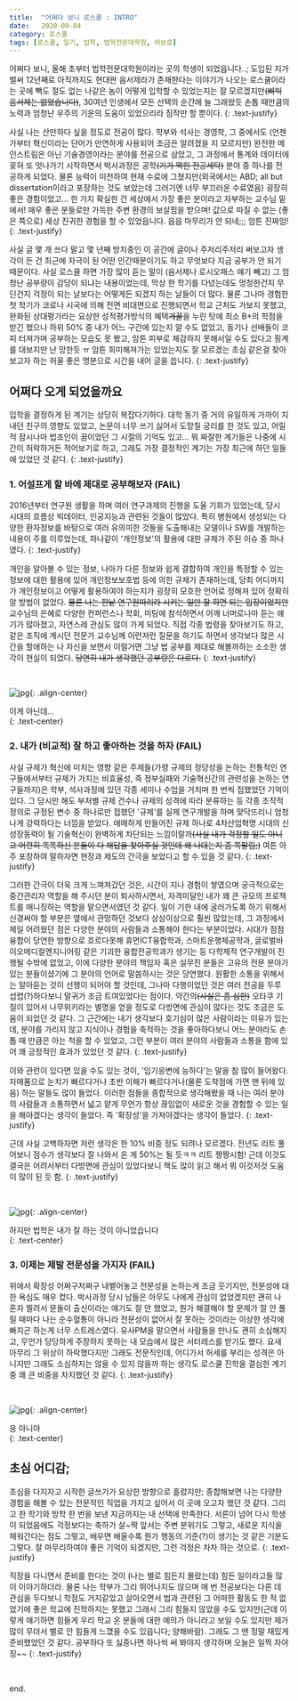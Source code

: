 ```yaml
---
title:  "어쩌다 보니 로스쿨 : INTRO"
date:   2020-09-04
category: 로스쿨
tags: [로스쿨, 일기, 입학, 법학전문대학원, 어보로]
---
```


어쩌다 보니, 올해 초부터 법학전문대학원이라는 곳의 학생이 되었읍니다..; 도입된 지가 벌써 12년째로 아직까지도 현대판 음서제라가 존재한다는 이야기가 나오는 로스쿨이라는 곳에 빽도 절도 없는 나같은 놈이 어떻게 입학할 수 있었는지는 잘 모르겠지만~~(삐빅 음서제는 없었습니다)~~, 30여년 인생에서 모든 선택의 순간에 늘 그래왔듯 손톱 때만큼의 노력과 엄청난 우주의 기운의 도움이 있었으리라 짐작만 할 뿐이다.
{: .text-justify}

사실 나는 산만하다 싶을 정도로 전공이 많다. 학부와 석사는 경영학, 그 중에서도 (언젠가부터 혁신이라는 단어가 만연하게 사용되어 조금은 알려졌을 지 모르지만) 완전한 메인스트림은 아닌 기술경영이라는 분야를 전공으로 삼았고, 그 과정에서 통계와 데이터에 꽂혀 또 엇나가기 시작하면서 박사과정은 공학~~(기가 맥힌 전공세탁)~~ 분야 중 하나를 전공하게 되었다. 물론 능력이 미천하여 현재 수료에 그쳤지만(외국에서는 ABD; all but dissertation이라고 포장하는 것도 보았는데 그러기엔 너무 부끄러운 수료였음) 굉장히 좋은 경험이었고... 한 가지 확실한 건 세상에서 가장 좋은 분이라고 자부하는 교수님 밑에서! 매우 좋은 분들로만 가득한 주변 환경의 보살핌을 받으며! 값으로 따질 수 없는 (좋은 쪽으로) 세상 진귀한 경험을 할 수 있었읍니다. 읍읍 마무리가 안 되네;;; 암튼 진짜임!
{: .text-justify}

사실 글 몇 개 쓰다 말고 몇 년째 방치중인 이 공간에 글이나 주저리주저리 써보고자 생각이 든 건 최근에 자극이 된 어떤 인간때문이기도 하고 무엇보다 지금 공부가 안 되기 때문이다. 사실 로스쿨 하면 가장 많이 듣는 말이 (음서제나 로시오패스 얘기 빼고) 그 엄청난 공부량이 감당이 되냐는 내용이었는데, 막상 한 학기를 다녔는데도 멍청한건지 무딘건지 걱정이 되는 날보다는 어떻게든 되겠지 하는 날들이 더 많다. 물론 그나마 경험한 첫 학기가 코로나 시국에 의해 전면 비대면으로 진행되면서 학교 근처도 가보지 못했고, 완화된 상대평가라는 요상한 성적평가방식의 혜택~~개꿀~~을 누린 탓에 최소 B+의 학점을 받긴 했으나 하위 50% 중 내가 어느 구간에 있는지 알 수도 없었고, 동기나 선배들이 코피 터져가며 공부하는 모습도 못 봤고, 암튼 피부로 체감하지 못해서일 수도 있다고 핑계를 대보지만 난 망한듯 ㅠ 암튼 희미해져가는 있었는지도 잘 모르겠는 초심 같은걸 찾아보고자 하는 허울 좋은 명분으로 시간을 내어 글을 씁니다.
{: .text-justify}



## 어쩌다 오게 되었을까요

입학을 결정하게 된 계기는 상당히 복잡다기하다. 대학 동기 중 거의 유일하게 가까이 지내던 친구의 영향도 있었고, 논문이 너무 쓰기 싫어서 도망칠 궁리를 한 것도 있고, 어릴 적 잠시나마 법조인이 꿈이었던 그 시절의 기억도 있고... 뭐 짜잘한 계기들은 나중에 시간이 허락하거든 적어보기로 하고, 그래도 가장 결정적인 계기는 가장 최근에 하던 일들에 있었던 것 같다.
{: .text-justify}



### 1. 어설프게 할 바에 제대로 공부해보자 (FAIL)

2016년부터 연구원 생활을 하며 여러 연구과제의 진행을 도울 기회가 있었는데, 당시 시대의 흐름상 빅데이터, 인공지능과 관련된 것들이 많았다. 특히 병원에서 생성되는 다양한 환자정보를 바탕으로 여러 유의미한 것들을 도출해내는 모델이나 SW를 개발하는 내용이 주를 이루었는데, 하나같이 '개인정보'의 활용에 대한 규제가 주된 이슈 중 하나였다. 
{: .text-justify}

개인을 알아볼 수 있는 정보, 나아가 다른 정보와 쉽게 결합하여 개인을 특정할 수 있는 정보에 대한 활용에 있어 개인정보보호법 등에 의한 규제가 존재하는데, 당최 어디까지가 개인정보이고 어떻게 활용하여야 하는지가 굉장히 모호한 언어로 정해져 있어 정확히 알 방법이 없었다. ~~물론 나는 한낱 연구원따리라 시키는 일만 잘 하면 되는 입장이었지만~~ 교수님의 은혜로 다양한 컨퍼런스나 학회, 미팅에 참석하면서 어깨 너머로나마 듣는 얘기가 많아졌고, 자연스레 관심도 많이 가게 되었다. 직접 각종 법령을 찾아보기도 하고, 같은 조직에 계시던 전문가 교수님께 이런저런 질문을 하기도 하면서 생각보다 많은 시간을 할애하는 나 자신을 보면서 이럴거면 그냥 법 공부를 제대로 해볼까하는 소소한 생각이 현실이 되었다. ~~당연히 내가 생각했던 공부랑은 다르다.~~
{: .text-justify}



<br>

![jpg](/images/lawschool/2020-09-04-01.jpg){: .align-center}

<figcaption>이게 아닌데...</figcaption>
{: .text-center}

<br>

### 2. 내가 (비교적) 잘 하고 좋아하는 것을 하자 (FAIL)

사실 규제가 혁신에 미치는 영향 같은 주제들(가령 규제의 정당성을 논하는 전통적인 연구들에서부터 규제가 가지는 비효율성, 즉 정부실패와 기술혁신간의 관련성을 논하는 연구들까지)은 학부, 석사과정에 있던 각종 세미나 수업을 거치며 한 번씩 접했었던 기억이 있다. 그 당시만 해도 부처별 규제 건수나 규제의 성격에 따라 분류하는 등 각종 조작적 정의로 규정된 변수 중 하나로만 접했던 '규제'를 실제 연구개발을 하며 맞닥뜨리니 엄청나게 강력하다는 너낌을 받았다. 애매하게 만들어진 규제 하나로 4차산업혁명 시대의 신성장동력이 될 기술혁신이 완벽하게 차단되는 느낌이랄까~~(사실 내가 걱정할 일도 아니고 어련히 똑똑하신 분들이 다 해답을 찾아주실 것인데 왜 나대는지 좀 쪽팔림;)~~ 여튼 아주 포장하여 말하자면 현장과 제도의 간극을 보았다고 할 수 있을 것 같다.
{: .text-justify}

그러한 간극이 더욱 크게 느껴져갔던 것은, 시간이 지나 경험이 쌓였으며 궁극적으로는 중간관리자 역할을 해 주시던 분이 퇴사하시면서, 자격미달인 내가 꽤 큰 규모의 프로젝트를 매니징하는 역할을 맡으면서였던 것 같다. 일이 기한 내에 굴러가도록 하기 위해서 신경써야 할 부분은 옆에서 관망하던 것보다 상상이상으로 훨씬 많았는데, 그 과정에서 제일 어려웠던 점은 다양한 분야의 사람들과 소통해야 한다는 부분이었다. 시대가 점점 융합이 당연한 방향으로 흐르다못해 휴먼ICT융합학과, 스마트운행체공학과, 글로벌바이오메디컬엔지니어링 같은 기괴한 융합전공학과가 생기는 등 다학제적 연구개발이 진행될 수밖에 없었고, 이에 다양한 분야의 책임자 혹은 실무진 분들은 고유의 전문 분야가 있는 분들이셨기에 그 분야의 언어로 말씀하시는 것은 당연했다. 원활한 소통을 위해서는 알아듣는 것이 선행이 되어야 할 것인데, 그나마 다행이었던 것은 여러 전공을 두루 섭렵(?)하다보니 말귀가 조금 트여있었다는 점이다. 약간의~~(사실은 좀 심한)~~ 오타쿠 기질이 있어서 나무위키라는 별명을 얻을 정도로 다방면에 관심이 많다는 것도 조금은 도움이 되었던 것 같다. 그 근간에는 내가 생각보다 호기심이 많은 사람이라는 이유가 있는데, 분야를 가리지 않고 지식이나 경험을 축적하는 것을 좋아하다보니 어느 분야라도 손톱 때 만큼은 아는 척을 할 수 있었고, 그런 부분이 여러 분야의 사람들과 소통을 함에 있어 꽤 긍정적인 효과가 있었던 것 같다.
{: .text-justify}

이와 관련이 있다면 있을 수도 있는 것이, '임기응변에 능하다'는 말을 참 많이 들어왔다. 자매품으로 눈치가 빠르다거나 초반 이해가 빠르다거나(물론 도착점에 가면 맨 뒤에 있음) 하는 말들도 많이 들었다. 이러한 점들을 종합적으로 생각해봤을 때 나는 여러 분야의 사람들과 소통하면서 넓고 얕게 무언가 항상 끊임없이 새로운 것을 경험할 수 있는 일을 해야겠다는 생각이 들었다. 즉 '확장성'을 가져야겠다는 생각이 들었다. 
{: .text-justify}

근데 사실 고백하자면 저런 생각은 한 10% 비중 정도 되려나 모르겠다. 전년도 리트 풀어보니 점수가 생각보다 잘 나와서 온 게 50%는 될 듯ㅋㅋ 리트 짱짱시험! 근데 이것도 결국은 어려서부터 다방면에 관심이 있었다보니 책도 많이 읽고 해서 뭐 이것저것 도움이 많이 된 듯 함. 
{: .text-justify}

<br>

![jpg](/images/lawschool/2020-09-04-02.png){: .align-center}

<figcaption>하지만 법학은 내가 잘 하는 것이 아니었습니다</figcaption>
{: .text-center}

<br>





### 3. 이제는 제발 전문성을 가지자 (FAIL)

위에서 확장성 어쩌구저쩌구 내뱉어놓고 전문성을 논하는게 조금 웃기지만, 전문성에 대한 욕심도 매우 컸다. 박사과정 당시 남들은 아무도 나에게 관심이 없었겠지만 괜히 나 혼자 찔려서 문돌이 출신이라는 얘기도 잘 안 했었고, 뭔가 해결해야 할 문제가 잘 안 풀릴 때마다 나는 순수혈통이 아니라 전문성이 없어서 잘 못하는 것이라는 이상한 생각에 빠지곤 하는게 너무 스트레스였다. 유사PM을 맡으면서 사람들을 만나도 괜히 소심해지고, 무언가 당당하게 주장하지 못하는 내 모습에서  많은 서터레스를 받기도 했다. 요새 아무리 그 위상이 하락했다지만 그래도 전문직인데, 어디가서 허세를 부리는 성격은 아니지만 그래도 소심하지는 않을 수 있지 않을까 하는 생각도 로스쿨 진학을 결심한 계기 중 꽤 큰 비중을 차지했던 것 같다.
{: .text-justify}



<br>

![jpg](/images/lawschool/2020-09-04-03.jpg){: .align-center}

<figcaption>응 아니야</figcaption>
{: .text-center}

<br>



## 초심 어디감;

초심을 다지자고 시작한 글쓰기가 요상한 방향으로 흘렀지만; 종합해보면 나는 다양한 경험을 해볼 수 있는 전문적인 직업을 가지고 싶어서 이 곳에 오고자 했던 것 같다. 그리고 한 학기와 방학 한 번을 보낸 지금까지는 내 선택에 만족한다. 서른이 넘어 다시 학생이 되었음에도 걱정보다는 축하가 살~짝 앞서는 주변 분위기도 그렇고, 새로운 지식을 채워간다는 점도 그렇고, 배우면 배울수록 뭔가 행동의 기준(?)이 생기는 것 같은 기분도 그렇다. 잘 마무리하여야 좋은 기억이 되겠지만, 그런 걱정은 차차 하는 것으로.
{: .text-justify}

직장을 다니면서 준비를 한다는 것이 (나는 별로 힘든지 몰랐는데) 힘든 일이라고들 많이 이야기하더라. 물론 나는 학부가 그리 뛰어나지도 않으며 매 번 전공보다는 다른 데 관심을 두다보니 학점도 거지같았고 살아오면서 법과 관련된 그 어떠한 활동도 한 적 없었기에 좋은 학교에 진학하지는 못했고 그래서 그리 힘들지 않았을 수도 있지만(근데 이렇게 얘기하면 힘들게 우리 학교 온 분들에 대한 예의가 아니라고 보일 수도 있지만 제가 많이 무뎌서 별로 안 힘들게 느꼈을 수도 있읍니다; 양해바람). 그래도 그 땐 정말 재밌게 준비했었던 것 같다. 공부하다 또 싫증나면 하나씩 써 봐야지 생각하며 오늘은 일찍 자야징~~
{: .text-justify}

<br>

end.

## ㅤㅤ

